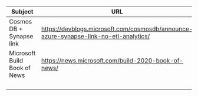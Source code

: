 |Subject|URL  |
|--|--|
|Cosmos DB + Synapse link  |https://devblogs.microsoft.com/cosmosdb/announce-azure-synapse-link-no-etl-analytics/  |
| Microsoft Build Book of News |https://news.microsoft.com/build-2020-book-of-news/  |
|  |  |
|  |  |
|  |  |
|  |  |

